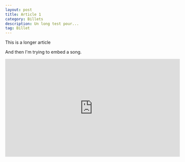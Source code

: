 ```yaml
---
layout: post
title: Article 1
category: Billets
description: Un long test pour...
tag: Billet
---
```


This is a longer article

And then I'm trying to embed a song. 

<div class="videoWrapper">
<iframe width="560" height="315" src="https://www.youtube-nocookie.com/embed/KKAGWgbpSYU" title="YouTube video player" frameborder="0" allow="accelerometer; autoplay; clipboard-write; encrypted-media; gyroscope; picture-in-picture" allowfullscreen></iframe>
</div>

